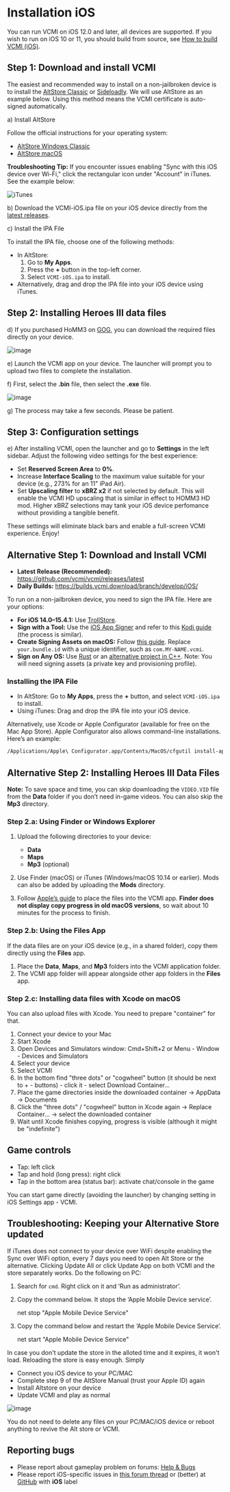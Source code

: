 # Installation iOS

You can run VCMI on iOS 12.0 and later, all devices are supported. If you wish to run on iOS 10 or 11, you should build from source, see [How to build VCMI (iOS)](../developers/Building_iOS.md).

## Step 1: Download and install VCMI

The easiest and recommended way to install on a non-jailbroken device is to install the [AltStore Classic](https://altstore.io/) or [Sideloadly](https://sideloadly.io/). We will use AltStore as an example below. Using this method means the VCMI certificate is auto-signed automatically.

a) Install AltStore

Follow the official instructions for your operating system:

- [AltStore Windows Classic](https://faq.altstore.io/altstore-classic/how-to-install-altstore-windows)
- [AltStore macOS](https://faq.altstore.io/altstore-classic/how-to-install-altstore-macos)

**Troubleshooting Tip:** If you encounter issues enabling "Sync with this iOS device over Wi-Fi," click the rectangular icon under "Account" in iTunes. See the example below:

![iTunes](https://vcmi.eu/players/images/itunes.jpg)

b) Download the VCMI-iOS.ipa file on your iOS device directly from the [latest releases](https://github.com/vcmi/vcmi/releases/latest).

c) Install the IPA File

To install the IPA file, choose one of the following methods:

- In AltStore:
  1. Go to **My Apps**.
  2. Press the **+** button in the top-left corner.
  3. Select `VCMI-iOS.ipa` to install.
- Alternatively, drag and drop the IPA file into your iOS device using iTunes.

## Step 2: Installing Heroes III data files

d) If you purchased HoMM3 on [GOG](https://www.gog.com/de/game/heroes_of_might_and_magic_3_complete_edition), you can download the required files directly on your device.

![image](https://github.com/user-attachments/assets/8fef1026-9db6-418b-adc9-0bcd39e93adf)

e) Launch the VCMI app on your device. The launcher will prompt you to upload two files to complete the installation.

f) First, select the **.bin** file, then select the **.exe** file.

![image](https://github.com/user-attachments/assets/9a02a76f-bb2e-45ad-b2fe-ffd97112021f)

g) The process may take a few seconds. Please be patient.

## Step 3: Configuration settings

e) After installing VCMI, open the launcher and go to **Settings** in the left sidebar. Adjust the following video settings for the best experience:

- Set **Reserved Screen Area** to **0%**.
- Increase **Interface Scaling** to the maximum value suitable for your device (e.g., 273% for an 11" iPad Air).
- Set **Upscaling filter** to **xBRZ x2** if not selected by default. This will enable the VCMI HD upscaling that is similar in effect to HOMM3 HD mod. Higher xBRZ selections may tank your iOS device perfomance without providing a tangible benefit.

These settings will eliminate black bars and enable a full-screen VCMI experience. Enjoy!

## Alternative Step 1: Download and Install VCMI

- **Latest Release (Recommended):** <https://github.com/vcmi/vcmi/releases/latest>
- **Daily Builds:** <https://builds.vcmi.download/branch/develop/iOS/>

To run on a non-jailbroken device, you need to sign the IPA file. Here are your options:

- **For iOS 14.0–15.4.1:** Use [TrollStore](https://github.com/opa334/TrollStore).
- **Sign with a Tool:** Use the [iOS App Signer](https://dantheman827.github.io/ios-app-signer/) and refer to this [Kodi guide](https://forum.kodi.tv/showthread.php?tid=245978) (the process is similar).
- **Create Signing Assets on macOS:** Follow [this guide](https://github.com/kambala-decapitator/xcode-auto-signing-assets). Replace `your.bundle.id` with a unique identifier, such as `com.MY-NAME.vcmi`.
- **Sign on Any OS:** Use [Rust](https://github.com/indygreg/PyOxidizer/tree/main/tugger-code-signing) or an [alternative project in C++](https://github.com/zhlynn/zsign). Note: You will need signing assets (a private key and provisioning profile).

### Installing the IPA File

- In AltStore: Go to **My Apps**, press the **+** button, and select `VCMI-iOS.ipa` to install.
- Using iTunes: Drag and drop the IPA file into your iOS device.

Alternatively, use Xcode or Apple Configurator (available for free on the Mac App Store). Apple Configurator also allows command-line installations. Here’s an example:

```sh
/Applications/Apple\ Configurator.app/Contents/MacOS/cfgutil install-app ~/Desktop/vcmi.ipa
```

## Alternative Step 2: Installing Heroes III Data Files

**Note:** To save space and time, you can skip downloading the `VIDEO.VID` file from the **Data** folder if you don’t need in-game videos. You can also skip the **Mp3** directory.

### Step 2.a: Using Finder or Windows Explorer

1. Upload the following directories to your device:
   - **Data**
   - **Maps**
   - **Mp3** (optional)

2. Use Finder (macOS) or iTunes (Windows/macOS 10.14 or earlier). Mods can also be added by uploading the **Mods** directory.

3. Follow [Apple’s guide](https://support.apple.com/en-us/HT210598) to place the files into the VCMI app. **Finder does not display copy progress in old macOS versions**, so wait about 10 minutes for the process to finish.

### Step 2.b: Using the Files App

If the data files are on your iOS device (e.g., in a shared folder), copy them directly using the **Files** app.

1. Place the **Data**, **Maps**, and **Mp3** folders into the VCMI application folder.
2. The VCMI app folder will appear alongside other app folders in the **Files** app.

### Step 2.c: Installing data files with Xcode on macOS

You can also upload files with Xcode. You need to prepare "container" for that.

1. Connect your device to your Mac
2. Start Xcode
3. Open Devices and Simulators window: Cmd+Shift+2 or Menu - Window - Devices and Simulators
4. Select your device
5. Select VCMI
6. In the bottom find "three dots" or "cogwheel" button (it should be next to + - buttons) - click it - select Download Container...
7. Place the game directories inside the downloaded container -> AppData -> Documents
8. Click the "three dots" / "cogwheel" button in Xcode again -> Replace Container... -> select the downloaded container
9. Wait until Xcode finishes copying, progress is visible (although it might be "indefinite")

## Game controls

- Tap: left click
- Tap and hold (long press): right click
- Tap in the bottom area (status bar): activate chat/console in the game

You can start game directly (avoiding the launcher) by changing setting in iOS Settings app - VCMI.

## Troubleshooting: Keeping your Alternative Store updated

If iTunes does not connect to your device over WiFi despite enabling the Sync over WiFi option, every 7 days you need to open Alt Store or the alternative. Clicking Update All or click Update App on both VCMI and the store separately works. Do the following on PC:

1. Search for `cmd`. Right click on it and ‘Run as administrator’.
2. Copy the command below. It stops the ‘Apple Mobile Device service’.

    net stop "Apple Mobile Device Service"
  
3. Copy the command below and restart the ‘Apple Mobile Device Service’.

    net start "Apple Mobile Device Service"

In case you don't update the store in the alloted time and it expires, it won't load. Reloading the store is easy enough. Simply

- Connect you iOS device to your PC/MAC
- Complete step 9 of the AltStore Manual (trust your Apple ID) again
- Install Altstore on your device
- Update VCMI and play as normal

![image](https://github.com/user-attachments/assets/836c9a2e-7830-46eb-ab54-ef9dbb34c8f4)

You do not need to delete any files on your PC/MAC/iOS device or reboot anything to revive the Alt store or VCMI.

## Reporting bugs

- Please report about gameplay problem on forums: [Help & Bugs](https://forum.vcmi.eu/c/international-board/help-bugs)
- Please report iOS-specific issues in [this forum thread](https://forum.vcmi.eu/t/ios-port/820) or (better) at [GitHub](https://github.com/vcmi/vcmi/issues) with **iOS** label
